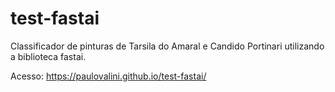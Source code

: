 # test-fastai

Classificador de pinturas de Tarsila do Amaral e Candido Portinari utilizando a biblioteca fastai. 

Acesso:
https://paulovalini.github.io/test-fastai/
